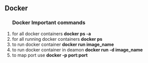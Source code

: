 <h2>Docker</h2>

<ol>
    <h3>Docker Important commands</h3>
    <li>for all docker containers <strong>docker ps -a</strong></li>
    <li>for all running docker containers <strong>docker ps</strong></li>
    <li>to run docker container <strong>docker run image_name</strong></li>
    <li>to run docker container in deamon <strong>docker run -d image_name</strong></li>
    <li>to map port use <strong>docker -p port:port</strong></li>
</ol>